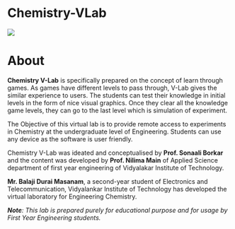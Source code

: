 # Chemistry-VLab
<img src="https://balaji-200.github.io/Chemistry-VLab/assets/Chemistry%20background.png">

# About
<p><b>Chemistry V-Lab</b> is specifically prepared on the concept of learn through games. As games have different levels to pass through, V-Lab gives the similar experience to users. The students can test their knowledge in initial levels in the form of nice visual graphics. Once they clear all the knowledge game levels, they can go to the last level which is simulation of experiment.</p
<p>The Objective of this virtual lab is to provide remote access to experiments in Chemistry at the undergraduate level of Engineering. Students can use any device as the software is user friendly.</p>
<p>Chemistry V-Lab was ideated and conceptualised by <b>Prof. Sonaali Borkar</b> and the content was developed by <b>Prof. Nilima Main</b> of Applied Science department of first year engineering of Vidyalakar Institute of Technology.</p>
<p><b>Mr. Balaji Durai Masanam</b>, a second-year student of Electronics and Telecommunication, Vidyalankar Institute of Technology has developed the virtual laboratory for Engineering Chemistry.</p>
<p><i><b>Note</b>: This lab is prepared purely for educational purpose and for usage by First Year Engineering students.</i></p>
